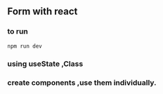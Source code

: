 ## Form with react

### to run

    npm run dev

### using useState ,Class

### create components ,use them individually.
